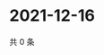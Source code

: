 # 2021-12-16

共 0 条

<!-- BEGIN WEIBO -->
<!-- 最后更新时间 Thu Dec 16 2021 03:07:39 GMT+0800 (China Standard Time) -->

<!-- END WEIBO -->
